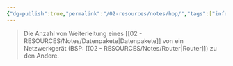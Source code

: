 ```yaml
---
{"dg-publish":true,"permalink":"/02-resources/notes/hop/","tags":["informatik/netzwerk/gateway"],"noteIcon":"","updated":"2025-10-29T12:59:06.529+01:00"}
---
```


>Die Anzahl von Weiterleitung eines [[02 - RESOURCES/Notes/Datenpakete\|Datenpakete]] von ein Netzwerkgerät (BSP: [[02 - RESOURCES/Notes/Router\|Router]]) zu den Andere.
